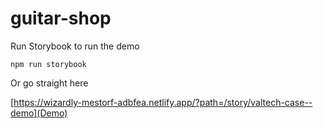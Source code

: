 # guitar-shop

Run Storybook to run the demo

```
npm run storybook
```

Or go straight here

[https://wizardly-mestorf-adbfea.netlify.app/?path=/story/valtech-case--demo](Demo)
